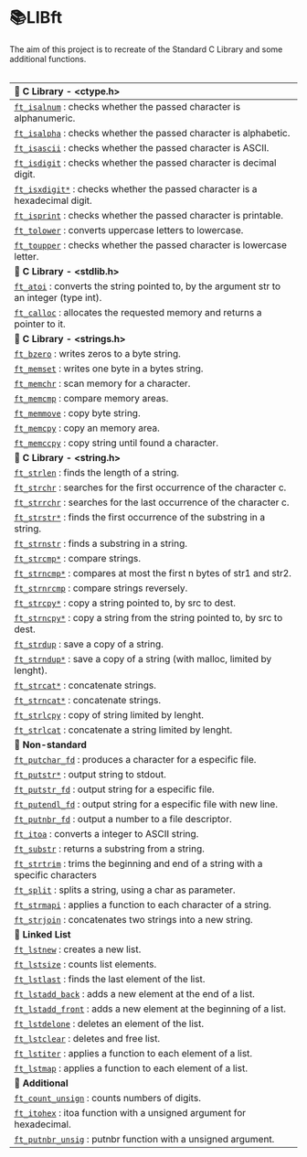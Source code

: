 # 📚LIBft

The aim of this project is to recreate of the Standard C Library and some additional functions.
<br>
<br>

| **📌 C Library - <ctype.h>**| 
|  :---   |
|<a href="https://github.com/CarlalrFranca/42_Projects/blob/main/ft_libft/Libft_Commented/ft_isalnum.c"><code>ft_isalnum</code></a> : checks whether the passed character is alphanumeric.|
|<a href="https://github.com/CarlalrFranca/42_Projects/blob/main/ft_libft/Libft_Commented/ft_isalpha.c"><code>ft_isalpha</code></a> : checks whether the passed character is alphabetic.|
|<a href="https://github.com/CarlalrFranca/42_Projects/blob/main/ft_libft/Libft_Commented/ft_isascii.c"><code>ft_isascii</code></a> : checks whether the passed character is ASCII.|
|<a href="https://github.com/CarlalrFranca/42_Projects/blob/main/ft_libft/Libft_Commented/ft_isdigit.c"><code>ft_isdigit</code></a> : checks whether the passed character is decimal digit.|
|<a href="https://github.com/CarlalrFranca/42_Projects/blob/main/ft_libft/Libft_Commented/ft_isxdigit.c"><code>ft_isxdigit*</code></a> : checks whether the passed character is a hexadecimal digit.|
|<a href="https://github.com/CarlalrFranca/42_Projects/blob/main/ft_libft/Libft_Commented/ft_isprint.c"><code>ft_isprint</code></a> : checks whether the passed character is printable.|
|<a href="https://github.com/CarlalrFranca/42_Projects/blob/main/ft_libft/Libft_Commented/ft_tolower.c"><code>ft_tolower</code></a> : converts uppercase letters to lowercase.|
|<a href="https://github.com/CarlalrFranca/42_Projects/blob/main/ft_libft/Libft_Commented/ft_toupper.c"><code>ft_toupper</code></a> : checks whether the passed character is lowercase letter.|
| **📌 C Library - <stdlib.h>** |
|<a href="https://github.com/CarlalrFranca/42_Projects/blob/main/ft_libft/Libft_Commented/ft_atoi.c"><code>ft_atoi</code></a> : converts the string pointed to, by the argument str to an integer (type int).|
|<a href="https://github.com/CarlalrFranca/42_Projects/blob/main/ft_libft/Libft_Commented/ft_calloc.c"><code>ft_calloc</code></a> : allocates the requested memory and returns a pointer to it.|
| **📌 C Library - <strings.h>**|
|<a href="https://github.com/CarlalrFranca/42_Projects/blob/main/ft_libft/Libft_Commented/ft_bzero.c"><code>ft_bzero</code></a> : writes zeros to a byte string. |
|<a href="https://github.com/CarlalrFranca/42_Projects/blob/main/ft_libft/Libft_Commented/ft_memset.c"><code>ft_memset</code></a> : writes one byte in a bytes string.|
|<a href="https://github.com/CarlalrFranca/42_Projects/blob/main/ft_libft/Libft_Commented/ft_memchr.c"><code>ft_memchr</code></a> : scan memory for a character.|
|<a href="https://github.com/CarlalrFranca/42_Projects/blob/main/ft_libft/Libft_Commented/ft_memcmp.c"><code>ft_memcmp</code></a> : compare memory areas.|
|<a href="https://github.com/CarlalrFranca/42_Projects/blob/main/ft_libft/Libft_Commented/ft_memmove.c"><code>ft_memmove</code></a> : copy byte string.|
|<a href="https://github.com/CarlalrFranca/42_Projects/blob/main/ft_libft/Libft_Commented/ft_memcpy.c"><code>ft_memcpy</code></a> : copy an memory area.|
|<a href="https://github.com/CarlalrFranca/42_Projects/blob/main/ft_libft/Libft_Commented/ft_memccpy.c"><code>ft_memccpy</code></a> : copy string until found a character.|
|**📌 C Library - <string.h>**|
|<a href="https://github.com/CarlalrFranca/42_Projects/blob/main/ft_libft/Libft_Commented/ft_strlen.c"><code>ft_strlen</code></a> : finds the length of a string.|
|<a href="https://github.com/CarlalrFranca/42_Projects/blob/main/ft_libft/Libft_Commented/ft_strchr.c"><code>ft_strchr</code></a> : searches for the first occurrence of the character c.|
|<a href="https://github.com/CarlalrFranca/42_Projects/blob/main/ft_libft/Libft_Commented/ft_strrchr.c"><code>ft_strrchr</code></a> : searches for the last occurrence of the character c.|
|<a href="https://github.com/CarlalrFranca/42_Projects/blob/main/ft_libft/Libft_Commented/ft_strstr.c"><code>ft_strstr*</code></a> : finds the first  occurrence of the substring in a string.|
|<a href="https://github.com/CarlalrFranca/42_Projects/blob/main/ft_libft/Libft_Commented/ft_strnstr.c"><code>ft_strnstr</code></a> : finds a substring in a string.|
|<a href="https://github.com/CarlalrFranca/42_Projects/blob/main/ft_libft/Libft_Commented/ft_strcmp.c"><code>ft_strcmp*</code></a> : compare strings.|
|<a href="https://github.com/CarlalrFranca/42_Projects/blob/main/ft_libft/Libft_Commented/ft_strncmp.c"><code>ft_strncmp*</code></a> : compares at most the first n bytes of str1 and str2.|
|<a href="https://github.com/CarlalrFranca/42_Projects/blob/main/ft_libft/Libft_Commented/ft_strncmp.c"><code>ft_strnrcmp</code></a> : compare strings reversely.|
|<a href="https://github.com/CarlalrFranca/42_Projects/blob/main/ft_libft/Libft_Commented/ft_strcpy.c"><code>ft_strcpy*</code></a> : copy a string pointed to, by src to dest.|
|<a href="https://github.com/CarlalrFranca/42_Projects/blob/main/ft_libft/Libft_Commented/ft_strncpy.c"><code>ft_strncpy*</code></a> : copy a string from the string pointed to, by src to dest.|
|<a href="https://github.com/CarlalrFranca/42_Projects/blob/main/ft_libft/Libft_Commented/ft_strdup.c"><code>ft_strdup</code></a> : save a copy of a string.|
|<a href="https://github.com/CarlalrFranca/42_Projects/blob/main/ft_libft/Libft_Commented/ft_strndup.c"><code>ft_strndup*</code></a> : save a copy of a string (with malloc, limited by lenght).
|<a href="https://github.com/CarlalrFranca/42_Projects/blob/main/ft_libft/Libft_Commented/ft_strcat.c"><code>ft_strcat*</code></a> : concatenate strings.|
|<a href="https://github.com/CarlalrFranca/42_Projects/blob/main/ft_libft/Libft_Commented/ft_strncat.c"><code>ft_strncat*</code></a> : concatenate strings.|
|<a href="https://github.com/CarlalrFranca/42_Projects/blob/main/ft_libft/Libft_Commented/ft_strlcpy.c"><code>ft_strlcpy</code></a> : copy of string limited by lenght.|
|<a href="https://github.com/CarlalrFranca/42_Projects/blob/main/ft_libft/Libft_Commented/ft_strlcat.c"><code>ft_strlcat</code></a> : concatenate a string limited by lenght.|
|**📌 Non-standard**|
|<a href="https://github.com/CarlalrFranca/42_Projects/blob/main/ft_libft/Libft_Commented/ft_putchar_fd.c"><code>ft_putchar_fd</code></a> : produces a character for a especific file.|
|<a href="https://github.com/carlarfranca/42_Projects/blob/main/basecamp/c01/ft_putstr.c"><code>ft_putstr*</code></a> : output string to stdout.|
|<a href="https://github.com/CarlalrFranca/42_Projects/blob/main/ft_libft/Libft_Commented/ft_putstr_fd.c"><code>ft_putstr_fd</code></a> : output string for a especific file.|
|<a href="https://github.com/CarlalrFranca/42_Projects/blob/main/ft_libft/Libft_Commented/ft_putendl_fd.c"><code>ft_putendl_fd</code></a> : output string for a especific file with new line.|
|<a href="https://github.com/CarlalrFranca/42_Projects/blob/main/ft_libft/Libft_Commented/ft_putnbr_fd.c"><code>ft_putnbr_fd</code></a> : output a number to a file descriptor.|
|<a href="https://github.com/CarlalrFranca/42_Projects/blob/main/ft_libft/Libft_Commented/ft_itoa.c"><code>ft_itoa</code></a> : converts a integer to ASCII string.|
|<a href="https://github.com/CarlalrFranca/42_Projects/blob/main/ft_libft/Libft_Commented/ft_substr.c"><code>ft_substr</code></a> : returns a substring from a string.|
|<a href="https://github.com/CarlalrFranca/42_Projects/blob/main/ft_libft/Libft_Commented/ft_strtrim.c"><code>ft_strtrim</code></a> : trims the beginning and end of a string with a specific characters|
|<a href="https://github.com/CarlalrFranca/42_Projects/blob/main/ft_libft/Libft_Commented/ft_split.c"><code>ft_split</code></a> : splits a string, using a char as parameter.|
|<a href="https://github.com/CarlalrFranca/42_Projects/blob/main/ft_libft/Libft_Commented/ft_strmapi.c"><code>ft_strmapi</code></a> : applies a function to each character of a string.|
|<a href="https://github.com/CarlalrFranca/42_Projects/blob/main/ft_libft/Libft_Commented/ft_strjoin.c"><code>ft_strjoin</code></a> : concatenates two strings into a new string.|
|**📌 Linked List**|
|<a href="https://github.com/CarlalrFranca/42_Projects/blob/main/ft_libft/Libft_Commented/ft_lstnew.c"><code>ft_lstnew</code></a> : creates a new list.|
|<a href="https://github.com/CarlalrFranca/42_Projects/blob/main/ft_libft/Libft_Commented/ft_lstsize.c"><code>ft_lstsize</code></a> : counts list elements.|
|<a href="https://github.com/CarlalrFranca/42_Projects/blob/main/ft_libft/Libft_Commented/ft_lstlast.c"><code>ft_lstlast</code></a> : finds the last element of the list.|
|<a href="https://github.com/CarlalrFranca/42_Projects/blob/main/ft_libft/Libft_Commented/ft_lstadd_back.c"><code>ft_lstadd_back</code></a> : adds a new element at the end of a list.|
|<a href="https://github.com/CarlalrFranca/42_Projects/blob/main/ft_libft/Libft_Commented/ft_lstadd_front.c"><code>ft_lstadd_front</code></a> : adds a new element at the beginning of a list.|
|<a href="https://github.com/CarlalrFranca/42_Projects/blob/main/ft_libft/Libft_Commented/ft_lstdelone.c)"><code>ft_lstdelone</code></a> : deletes an element of the list.|
|<a href="https://github.com/CarlalrFranca/42_Projects/blob/main/ft_libft/Libft_Commented/ft_lstclear.c"><code>ft_lstclear</code></a> : deletes and free list.|
|<a href="https://github.com/CarlalrFranca/42_Projects/blob/main/ft_libft/Libft_Commented/ft_lstiter.c"><code>ft_lstiter</code></a> : applies a function to each element of a list.|
|<a href="https://github.com/CarlalrFranca/42_Projects/blob/main/ft_libft/Libft_Commented/ft_lstmap.c"><code>ft_lstmap</code></a> : applies a function to each element of a list.|
|**📌 Additional**|
|<a href="https://github.com/CarlalrFranca/42_Projects/blob/main/ft_printf/libft/ft_count_unsign.c"><code>ft_count_unsign</code></a> : counts numbers of digits.|
|<a href="https://github.com/CarlalrFranca/42_Projects/blob/main/ft_printf/libft/ft_itohex.c"><code>ft_itohex</code></a> : itoa function with a unsigned argument for hexadecimal.|
|<a href="https://github.com/CarlalrFranca/42_Projects/blob/main/ft_printf/libft/ft_putnbr_unsig.c"><code>ft_putnbr_unsig</code></a> : putnbr function with a unsigned argument.|
